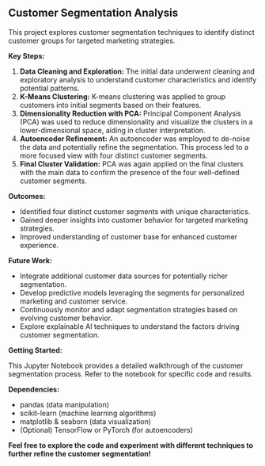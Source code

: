 ## Customer Segmentation Analysis

This project explores customer segmentation techniques to identify distinct customer groups for targeted marketing strategies.

**Key Steps:**

1. **Data Cleaning and Exploration:** The initial data underwent cleaning and exploratory analysis to understand customer characteristics and identify potential patterns.
2. **K-Means Clustering:** K-means clustering was applied to group customers into initial segments based on their features. 
3. **Dimensionality Reduction with PCA:** Principal Component Analysis (PCA) was used to reduce dimensionality and visualize the clusters in a lower-dimensional space, aiding in cluster interpretation.
4. **Autoencoder Refinement:** An autoencoder was employed to de-noise the data and potentially refine the segmentation. This process led to a more focused view with four distinct customer segments.
5. **Final Cluster Validation:** PCA was again applied on the final clusters with the main data to confirm the presence of the four well-defined customer segments.

**Outcomes:**

* Identified four distinct customer segments with unique characteristics.
* Gained deeper insights into customer behavior for targeted marketing strategies.
* Improved understanding of customer base for enhanced customer experience.

**Future Work:**

* Integrate additional customer data sources for potentially richer segmentation.
* Develop predictive models leveraging the segments for personalized marketing and customer service.
* Continuously monitor and adapt segmentation strategies based on evolving customer behavior.
* Explore explainable AI techniques to understand the factors driving customer segmentation.

**Getting Started:**

This Jupyter Notebook provides a detailed walkthrough of the customer segmentation process. Refer to the notebook for specific code and results.

**Dependencies:**

* pandas (data manipulation)
* scikit-learn (machine learning algorithms)
* matplotlib & seaborn (data visualization)
* (Optional) TensorFlow or PyTorch (for autoencoders)

**Feel free to explore the code and experiment with different techniques to further refine the customer segmentation!**

